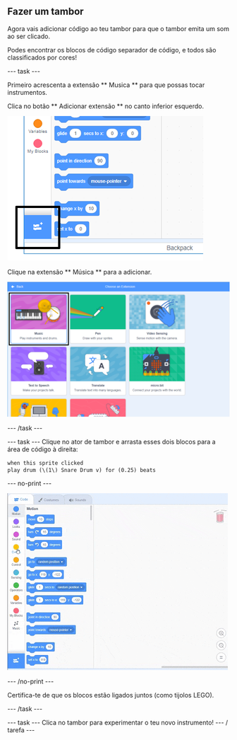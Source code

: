 ## Fazer um tambor

Agora vais adicionar código ao teu tambor para que o tambor emita um som ao ser clicado.

Podes encontrar os blocos de código separador de código, e todos são classificados por cores!

\--- task \---

Primeiro acrescenta a extensão ** Musica ** para que possas tocar instrumentos.

Clica no botão ** Adicionar extensão ** no canto inferior esquerdo.

![adicionar botão de extensão destacado](images/add-extension-annotated.png)

Clique na extensão ** Música ** para a adicionar.

![extensão de música destacada](images/click-music-annotated.png)

\--- /task \---

\--- task \--- Clique no ator de tambor e arrasta esses dois blocos para a área de código à direita:

```blocks3
when this sprite clicked
play drum (\(1\) Snare Drum v) for (0.25) beats
```

\--- no-print \---

![captura de ecrã](images/connect-block.gif)

\--- /no-print \---

Certifica-te de que os blocos estão ligados juntos (como tijolos LEGO).

\--- /task \---

\--- task \--- Clica no tambor para experimentar o teu novo instrumento! \--- / tarefa \---